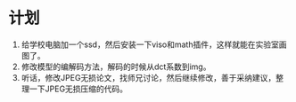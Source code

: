 # 计划
1. 给学校电脑加一个ssd，然后安装一下viso和math插件，这样就能在实验室画图了。
2. 修改模型的编解码方法，解码的时候从dct系数到img。
3. 听话，修改JPEG无损论文，找师兄讨论，然后继续修改，善于采纳建议，整理一下JPEG无损压缩的代码。
